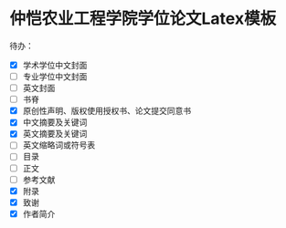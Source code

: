# 仲恺农业工程学院学位论文Latex模板

待办：

- [x] 学术学位中文封面
- [ ] 专业学位中文封面
- [ ] 英文封面
- [ ] 书脊
- [x] 原创性声明、版权使用授权书、论文提交同意书
- [x] 中文摘要及关键词
- [x] 英文摘要及关键词
- [ ] 英文缩略词或符号表
- [ ] 目录
- [ ] 正文
- [ ] 参考文献
- [x] 附录
- [x] 致谢
- [x] 作者简介
